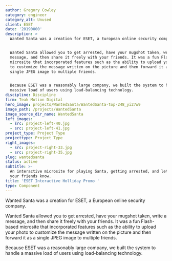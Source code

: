 ```yaml
---
author: Gregory Cowley
category: engineer
category_alt: Unused
client: ESET
date: '20190000'
description: >
  Wanted Santa was a creation for ESET, a European online security company.


  Wanted Santa allowed you to get arrested, have your mugshot taken, write a
  message, and then share it freely with your friends. It was a fun Flash-based
  microsite that incorporated features such as the ability to upload your photo
  to customize the message written on the picture and then forward it as a
  single JPEG image to multiple friends.


  Because ESET was a reasonably large company, we built the system to handle a
  massive load of users using load-balancing technology.
discipline: Discipline
firm: Teak Motion Digital
hero_image: projects/WantedSanta/WantedSanta-top-248_yi27w9
image_path: /projects/WantedSanta
image_source_dir_name: WantedSanta
left_images:
  - src: project-left-40.jpg
  - src: project-left-41.jpg
project_type: Project Type
projecttype: Project Type
right_images:
  - src: project-right-33.jpg
  - src: project-right-35.jpg
slug: wantedsanta
status: active
subtitle: >-
  An interactive microsite for playing Santa, getting arrested, and letting all
  your friends know.
title: 'ESET Interactive Holliday Promo '
type: Component
---
```

Wanted Santa was a creation for ESET, a European online security company.

Wanted Santa allowed you to get arrested, have your mugshot taken, write a message, and then share it freely with your friends. It was a fun Flash-based microsite that incorporated features such as the ability to upload your photo to customize the message written on the picture and then forward it as a single JPEG image to multiple friends.

Because ESET was a reasonably large company, we built the system to handle a massive load of users using load-balancing technology.
